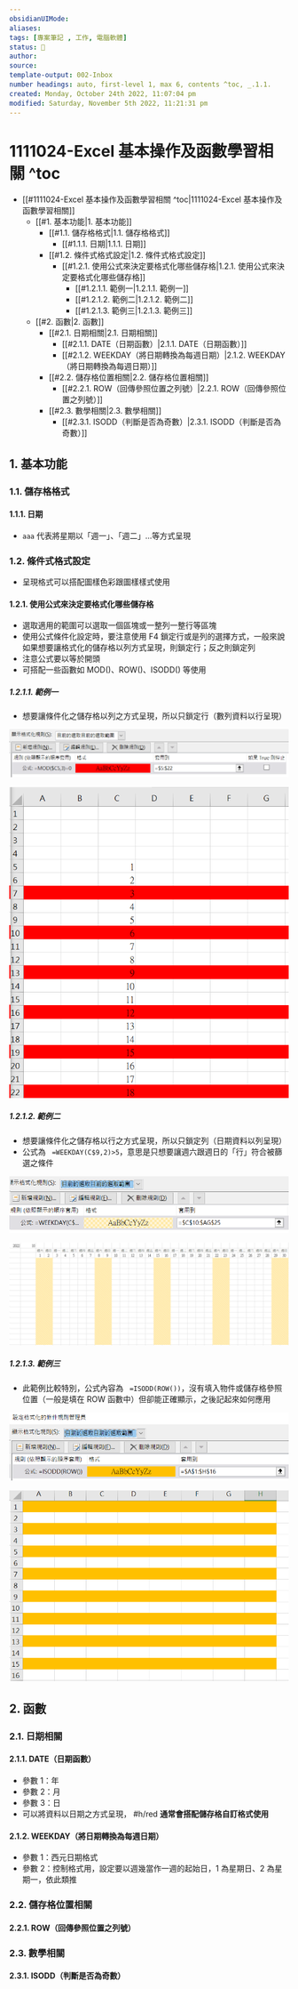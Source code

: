 ```yaml
---
obsidianUIMode: 
aliases: 
tags: [專案筆記 , 工作, 電腦軟體]
status: 🌱
author: 
source: 
template-output: 002-Inbox
number headings: auto, first-level 1, max 6, contents ^toc, _.1.1.
created: Monday, October 24th 2022, 11:07:04 pm
modified: Saturday, November 5th 2022, 11:21:31 pm
---
```

# 1111024-Excel 基本操作及函數學習相關 ^toc

- [[#1111024-Excel 基本操作及函數學習相關 ^toc|1111024-Excel 基本操作及函數學習相關]]
	- [[#1. 基本功能|1. 基本功能]]
		- [[#1.1. 儲存格格式|1.1. 儲存格格式]]
			- [[#1.1.1. 日期|1.1.1. 日期]]
		- [[#1.2. 條件式格式設定|1.2. 條件式格式設定]]
			- [[#1.2.1. 使用公式來決定要格式化哪些儲存格|1.2.1. 使用公式來決定要格式化哪些儲存格]]
				- [[#1.2.1.1. 範例一|1.2.1.1. 範例一]]
				- [[#1.2.1.2. 範例二|1.2.1.2. 範例二]]
				- [[#1.2.1.3. 範例三|1.2.1.3. 範例三]]
	- [[#2. 函數|2. 函數]]
		- [[#2.1. 日期相關|2.1. 日期相關]]
			- [[#2.1.1. DATE（日期函數）|2.1.1. DATE（日期函數）]]
			- [[#2.1.2. WEEKDAY（將日期轉換為每週日期）|2.1.2. WEEKDAY（將日期轉換為每週日期）]]
		- [[#2.2. 儲存格位置相關|2.2. 儲存格位置相關]]
			- [[#2.2.1. ROW（回傳參照位置之列號）|2.2.1. ROW（回傳參照位置之列號）]]
		- [[#2.3. 數學相關|2.3. 數學相關]]
			- [[#2.3.1. ISODD（判斷是否為奇數）|2.3.1. ISODD（判斷是否為奇數）]]



## 1. 基本功能
### 1.1. 儲存格格式
#### 1.1.1. 日期
- `aaa` 代表將星期以「週一」、「週二」…等方式呈現
### 1.2. 條件式格式設定
- 呈現格式可以搭配圖樣色彩跟圖樣樣式使用
#### 1.2.1. 使用公式來決定要格式化哪些儲存格
- 選取適用的範圍可以選取一個區塊或一整列一整行等區塊
- 使用公式條件化設定時，要注意使用 F4 鎖定行或是列的選擇方式，一般來說如果想要讓格式化的儲存格以列方式呈現，則鎖定行；反之則鎖定列
- 注意公式要以等於開頭
- 可搭配一些函數如 MOD()、ROW()、ISODD() 等使用

##### 1.2.1.1. 範例一
- 想要讓條件化之儲存格以列之方式呈現，所以只鎖定行（數列資料以行呈現）

![01|700](https://raw.githubusercontent.com/hoonsor/upgit-Obsidian/main/2022/10/24/upgit_20221024_1666624492.png)

![01|300](https://raw.githubusercontent.com/hoonsor/upgit-Obsidian/main/2022/10/24/upgit_20221024_1666624429.png)

##### 1.2.1.2. 範例二
- 想要讓條件化之儲存格以行之方式呈現，所以只鎖定列（日期資料以列呈現）
- 公式為 ` =WEEKDAY(C$9,2)>5`，意思是只想要讓週六跟週日的「行」符合被篩選之條件

![01|700](https://raw.githubusercontent.com/hoonsor/upgit-Obsidian/main/2022/10/24/upgit_20221024_1666624963.png)


![01|700](https://raw.githubusercontent.com/hoonsor/upgit-Obsidian/main/2022/10/24/upgit_20221024_1666624946.png)


##### 1.2.1.3. 範例三
- 此範例比較特別，公式內容為 ` =ISODD(ROW())`，沒有填入物件或儲存格參照位置（一般是填在 ROW 函數中）但卻能正確顯示，之後記起來如何應用

![01|500](https://raw.githubusercontent.com/hoonsor/upgit-Obsidian/main/2022/10/25/upgit_20221025_1666705531.png)

![01|400](https://raw.githubusercontent.com/hoonsor/upgit-Obsidian/main/2022/10/25/upgit_20221025_1666705509.png)

## 2. 函數
### 2.1. 日期相關
#### 2.1.1. DATE（日期函數）
- 參數 1：年
- 參數 2：月
- 參數 3：日
- 可以將資料以日期之方式呈現， #h/red **通常會搭配儲存格自訂格式使用**

#### 2.1.2. WEEKDAY（將日期轉換為每週日期）
- 參數 1：西元日期格式
- 參數 2：控制格式用，設定要以週幾當作一週的起始日，1 為星期日、2 為星期一，依此類推

### 2.2. 儲存格位置相關
#### 2.2.1. ROW（回傳參照位置之列號）

### 2.3. 數學相關
#### 2.3.1. ISODD（判斷是否為奇數）
